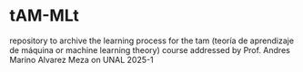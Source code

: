 # tAM-MLt

repository to archive the learning process for the tam (teoría de aprendizaje de máquina or machine learning theory) course addressed by Prof. Andres Marino Alvarez Meza on UNAL 2025-1
